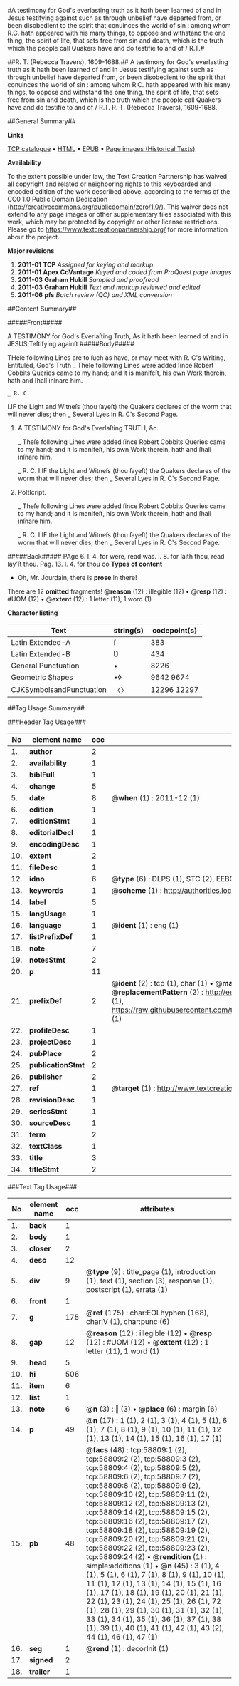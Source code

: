 #A testimony for God's everlasting truth as it hath been learned of and in Jesus testifying against such as through unbelief have departed from, or been disobedient to the spirit that conuinces the world of sin : among whom R.C. hath appeared with his many things, to oppose and withstand the one thing, the spirit of life, that sets free from sin and death, which is the truth which the people call Quakers have and do testifie to and of / R.T.#

##R. T. (Rebecca Travers), 1609-1688.##
A testimony for God's everlasting truth as it hath been learned of and in Jesus testifying against such as through unbelief have departed from, or been disobedient to the spirit that conuinces the world of sin : among whom R.C. hath appeared with his many things, to oppose and withstand the one thing, the spirit of life, that sets free from sin and death, which is the truth which the people call Quakers have and do testifie to and of / R.T.
R. T. (Rebecca Travers), 1609-1688.

##General Summary##

**Links**

[TCP catalogue](http://www.ota.ox.ac.uk/tcp/)  • 
[HTML](http://tei.it.ox.ac.uk/tcp/Texts-HTML/free/A63/A63079.html)  • 
[EPUB](http://tei.it.ox.ac.uk/tcp/Texts-EPUB/free/A63/A63079.epub) • 
[Page images (Historical Texts)](https://historicaltexts.jisc.ac.uk/eebo-12283850e)

**Availability**

To the extent possible under law, the Text Creation Partnership has waived all copyright and related or neighboring rights to this keyboarded and encoded edition of the work described above, according to the terms of the CC0 1.0 Public Domain Dedication (http://creativecommons.org/publicdomain/zero/1.0/). This waiver does not extend to any page images or other supplementary files associated with this work, which may be protected by copyright or other license restrictions. Please go to https://www.textcreationpartnership.org/ for more information about the project.

**Major revisions**

1. __2011-01__ __TCP__ *Assigned for keying and markup*
1. __2011-01__ __Apex CoVantage__ *Keyed and coded from ProQuest page images*
1. __2011-03__ __Graham Hukill__ *Sampled and proofread*
1. __2011-03__ __Graham Hukill__ *Text and markup reviewed and edited*
1. __2011-06__ __pfs__ *Batch review (QC) and XML conversion*

##Content Summary##

#####Front#####

A TESTIMONY for God's Everlaſting Truth, As it hath been learned of and in JESUS;Teſtifying againſt
#####Body#####

THeſe following Lines are to ſuch as have, or may meet with R. C's Writing, Entituled, God's Truth 
    _ Theſe following Lines were added ſince Robert Cobbits Queries came to my hand; and it is manifeſt, his own Work therein, hath and ſhall inſnare him.

    _ R. C.
I.IF the Light and Witneſs (thou ſayeſt) the Quakers declares of the worm that will never dies; then
    _ Several Lyes in R. C's Second Page.

1. A TESTIMONY for God's Everlaſting TRUTH, &c.

    _ Theſe following Lines were added ſince Robert Cobbits Queries came to my hand; and it is manifeſt, his own Work therein, hath and ſhall inſnare him.

    _ R. C.
I.IF the Light and Witneſs (thou ſayeſt) the Quakers declares of the worm that will never dies; then
    _ Several Lyes in R. C's Second Page.

1. Poſtſcript.

    _ Theſe following Lines were added ſince Robert Cobbits Queries came to my hand; and it is manifeſt, his own Work therein, hath and ſhall inſnare him.

    _ R. C.
I.IF the Light and Witneſs (thou ſayeſt) the Quakers declares of the worm that will never dies; then
    _ Several Lyes in R. C's Second Page.

#####Back#####
PAge 6. l. 4. for were, read was. l. 8. for ſaith thou, read ſay'ſt thou. Pag. 13. l. 4. for thou co
**Types of content**

  * Oh, Mr. Jourdain, there is **prose** in there!

There are 12 **omitted** fragments! 
 @__reason__ (12) : illegible (12)  •  @__resp__ (12) : #UOM (12)  •  @__extent__ (12) : 1 letter (11), 1 word (1)

**Character listing**


|Text|string(s)|codepoint(s)|
|---|---|---|
|Latin Extended-A|ſ|383|
|Latin Extended-B|Ʋ|434|
|General Punctuation|•|8226|
|Geometric Shapes|▪◊|9642 9674|
|CJKSymbolsandPunctuation|〈〉|12296 12297|

##Tag Usage Summary##

###Header Tag Usage###

|No|element name|occ|attributes|
|---|---|---|---|
|1.|__author__|2||
|2.|__availability__|1||
|3.|__biblFull__|1||
|4.|__change__|5||
|5.|__date__|8| @__when__ (1) : 2011-12 (1)|
|6.|__edition__|1||
|7.|__editionStmt__|1||
|8.|__editorialDecl__|1||
|9.|__encodingDesc__|1||
|10.|__extent__|2||
|11.|__fileDesc__|1||
|12.|__idno__|6| @__type__ (6) : DLPS (1), STC (2), EEBO-CITATION (1), OCLC (1), VID (1)|
|13.|__keywords__|1| @__scheme__ (1) : http://authorities.loc.gov/ (1)|
|14.|__label__|5||
|15.|__langUsage__|1||
|16.|__language__|1| @__ident__ (1) : eng (1)|
|17.|__listPrefixDef__|1||
|18.|__note__|7||
|19.|__notesStmt__|2||
|20.|__p__|11||
|21.|__prefixDef__|2| @__ident__ (2) : tcp (1), char (1)  •  @__matchPattern__ (2) : ([0-9\-]+):([0-9IVX]+) (1), (.+) (1)  •  @__replacementPattern__ (2) : http://eebo.chadwyck.com/downloadtiff?vid=$1&page=$2 (1), https://raw.githubusercontent.com/textcreationpartnership/Texts/master/tcpchars.xml#$1 (1)|
|22.|__profileDesc__|1||
|23.|__projectDesc__|1||
|24.|__pubPlace__|2||
|25.|__publicationStmt__|2||
|26.|__publisher__|2||
|27.|__ref__|1| @__target__ (1) : http://www.textcreationpartnership.org/docs/. (1)|
|28.|__revisionDesc__|1||
|29.|__seriesStmt__|1||
|30.|__sourceDesc__|1||
|31.|__term__|2||
|32.|__textClass__|1||
|33.|__title__|3||
|34.|__titleStmt__|2||


###Text Tag Usage###

|No|element name|occ|attributes|
|---|---|---|---|
|1.|__back__|1||
|2.|__body__|1||
|3.|__closer__|2||
|4.|__desc__|12||
|5.|__div__|9| @__type__ (9) : title_page (1), introduction (1), text (1), section (3), response (1), postscript (1), errata (1)|
|6.|__front__|1||
|7.|__g__|175| @__ref__ (175) : char:EOLhyphen (168), char:V (1), char:punc (6)|
|8.|__gap__|12| @__reason__ (12) : illegible (12)  •  @__resp__ (12) : #UOM (12)  •  @__extent__ (12) : 1 letter (11), 1 word (1)|
|9.|__head__|5||
|10.|__hi__|506||
|11.|__item__|6||
|12.|__list__|1||
|13.|__note__|6| @__n__ (3) : ‖ (3)  •  @__place__ (6) : margin (6)|
|14.|__p__|49| @__n__ (17) : 1 (1), 2 (1), 3 (1), 4 (1), 5 (1), 6 (1), 7 (1), 8 (1), 9 (1), 10 (1), 11 (1), 12 (1), 13 (1), 14 (1), 15 (1), 16 (1), 17 (1)|
|15.|__pb__|48| @__facs__ (48) : tcp:58809:1 (2), tcp:58809:2 (2), tcp:58809:3 (2), tcp:58809:4 (2), tcp:58809:5 (2), tcp:58809:6 (2), tcp:58809:7 (2), tcp:58809:8 (2), tcp:58809:9 (2), tcp:58809:10 (2), tcp:58809:11 (2), tcp:58809:12 (2), tcp:58809:13 (2), tcp:58809:14 (2), tcp:58809:15 (2), tcp:58809:16 (2), tcp:58809:17 (2), tcp:58809:18 (2), tcp:58809:19 (2), tcp:58809:20 (2), tcp:58809:21 (2), tcp:58809:22 (2), tcp:58809:23 (2), tcp:58809:24 (2)  •  @__rendition__ (1) : simple:additions (1)  •  @__n__ (45) : 3 (1), 4 (1), 5 (1), 6 (1), 7 (1), 8 (1), 9 (1), 10 (1), 11 (1), 12 (1), 13 (1), 14 (1), 15 (1), 16 (1), 17 (1), 18 (1), 19 (1), 20 (1), 21 (1), 22 (1), 23 (1), 24 (1), 25 (1), 26 (1), 72 (1), 28 (1), 29 (1), 30 (1), 31 (1), 32 (1), 33 (1), 34 (1), 35 (1), 36 (1), 37 (1), 38 (1), 39 (1), 40 (1), 41 (1), 42 (1), 43 (2), 44 (1), 46 (1), 47 (1)|
|16.|__seg__|1| @__rend__ (1) : decorInit (1)|
|17.|__signed__|2||
|18.|__trailer__|1||
